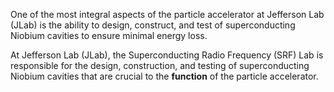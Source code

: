One of the most integral aspects of the particle accelerator at Jefferson Lab
(JLab) is the ability to design, construct, and test of superconducting Niobium
cavities to ensure minimal energy loss.

At Jefferson Lab (JLab), the Superconducting Radio Frequency (SRF) Lab is
responsible for the design, construction, and testing of superconducting Niobium
cavities that are crucial to the **function** of the particle accelerator.
